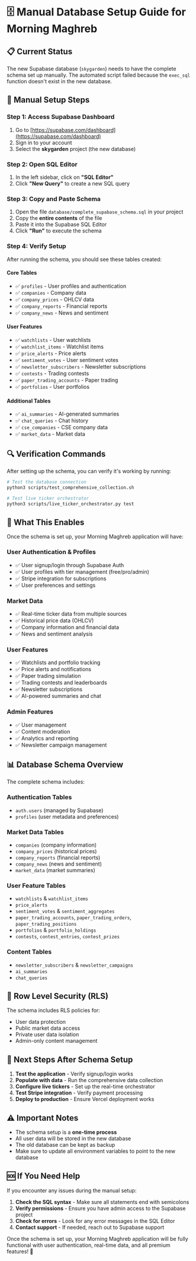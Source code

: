 # 🗄️ Manual Database Setup Guide for Morning Maghreb

## 📋 **Current Status**

The new Supabase database (`skygarden`) needs to have the complete schema set up manually. The automated script failed because the `exec_sql` function doesn't exist in the new database.

## 🔧 **Manual Setup Steps**

### **Step 1: Access Supabase Dashboard**

1. Go to [https://supabase.com/dashboard](https://supabase.com/dashboard)
2. Sign in to your account
3. Select the **skygarden** project (the new database)

### **Step 2: Open SQL Editor**

1. In the left sidebar, click on **"SQL Editor"**
2. Click **"New Query"** to create a new SQL query

### **Step 3: Copy and Paste Schema**

1. Open the file `database/complete_supabase_schema.sql` in your project
2. Copy the **entire contents** of the file
3. Paste it into the Supabase SQL Editor
4. Click **"Run"** to execute the schema

### **Step 4: Verify Setup**

After running the schema, you should see these tables created:

#### **Core Tables**
- ✅ `profiles` - User profiles and authentication
- ✅ `companies` - Company data
- ✅ `company_prices` - OHLCV data
- ✅ `company_reports` - Financial reports
- ✅ `company_news` - News and sentiment

#### **User Features**
- ✅ `watchlists` - User watchlists
- ✅ `watchlist_items` - Watchlist items
- ✅ `price_alerts` - Price alerts
- ✅ `sentiment_votes` - User sentiment votes
- ✅ `newsletter_subscribers` - Newsletter subscriptions
- ✅ `contests` - Trading contests
- ✅ `paper_trading_accounts` - Paper trading
- ✅ `portfolios` - User portfolios

#### **Additional Tables**
- ✅ `ai_summaries` - AI-generated summaries
- ✅ `chat_queries` - Chat history
- ✅ `cse_companies` - CSE company data
- ✅ `market_data` - Market data

## 🔍 **Verification Commands**

After setting up the schema, you can verify it's working by running:

```bash
# Test the database connection
python3 scripts/test_comprehensive_collection.sh

# Test live ticker orchestrator
python3 scripts/live_ticker_orchestrator.py test
```

## 🚀 **What This Enables**

Once the schema is set up, your Morning Maghreb application will have:

### **User Authentication & Profiles**
- ✅ User signup/login through Supabase Auth
- ✅ User profiles with tier management (free/pro/admin)
- ✅ Stripe integration for subscriptions
- ✅ User preferences and settings

### **Market Data**
- ✅ Real-time ticker data from multiple sources
- ✅ Historical price data (OHLCV)
- ✅ Company information and financial data
- ✅ News and sentiment analysis

### **User Features**
- ✅ Watchlists and portfolio tracking
- ✅ Price alerts and notifications
- ✅ Paper trading simulation
- ✅ Trading contests and leaderboards
- ✅ Newsletter subscriptions
- ✅ AI-powered summaries and chat

### **Admin Features**
- ✅ User management
- ✅ Content moderation
- ✅ Analytics and reporting
- ✅ Newsletter campaign management

## 📊 **Database Schema Overview**

The complete schema includes:

### **Authentication Tables**
- `auth.users` (managed by Supabase)
- `profiles` (user metadata and preferences)

### **Market Data Tables**
- `companies` (company information)
- `company_prices` (historical prices)
- `company_reports` (financial reports)
- `company_news` (news and sentiment)
- `market_data` (market summaries)

### **User Feature Tables**
- `watchlists` & `watchlist_items`
- `price_alerts`
- `sentiment_votes` & `sentiment_aggregates`
- `paper_trading_accounts`, `paper_trading_orders`, `paper_trading_positions`
- `portfolios` & `portfolio_holdings`
- `contests`, `contest_entries`, `contest_prizes`

### **Content Tables**
- `newsletter_subscribers` & `newsletter_campaigns`
- `ai_summaries`
- `chat_queries`

## 🔐 **Row Level Security (RLS)**

The schema includes RLS policies for:
- User data protection
- Public market data access
- Private user data isolation
- Admin-only content management

## 🎯 **Next Steps After Schema Setup**

1. **Test the application** - Verify signup/login works
2. **Populate with data** - Run the comprehensive data collection
3. **Configure live tickers** - Set up the real-time orchestrator
4. **Test Stripe integration** - Verify payment processing
5. **Deploy to production** - Ensure Vercel deployment works

## ⚠️ **Important Notes**

- The schema setup is a **one-time process**
- All user data will be stored in the new database
- The old database can be kept as backup
- Make sure to update all environment variables to point to the new database

## 🆘 **If You Need Help**

If you encounter any issues during the manual setup:

1. **Check the SQL syntax** - Make sure all statements end with semicolons
2. **Verify permissions** - Ensure you have admin access to the Supabase project
3. **Check for errors** - Look for any error messages in the SQL Editor
4. **Contact support** - If needed, reach out to Supabase support

Once the schema is set up, your Morning Maghreb application will be fully functional with user authentication, real-time data, and all premium features! 🚀 